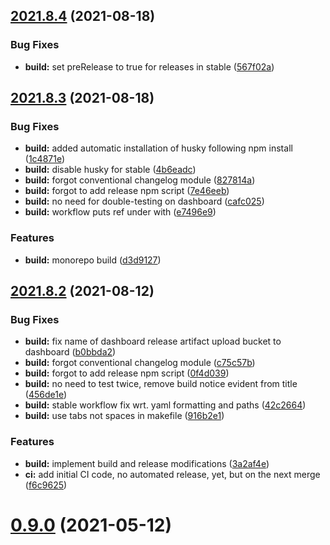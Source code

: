 ## [2021.8.4](https://github.com/hmdc/sid2/compare/v2021.8.3...v2021.8.4) (2021-08-18)


### Bug Fixes

* **build:** set preRelease to true for releases in stable ([567f02a](https://github.com/hmdc/sid2/commit/567f02a8c4162e75c17816f6655da59f12dd58f3))

## [2021.8.3](https://github.com/hmdc/sid2/compare/v0.9.0...v2021.8.3) (2021-08-18)


### Bug Fixes

* **build:** added automatic installation of husky following npm install ([1c4871e](https://github.com/hmdc/sid2/commit/1c4871e32b5b8dd5aefbc1f2505ccec64faf2c31))
* **build:** disable husky for stable ([4b6eadc](https://github.com/hmdc/sid2/commit/4b6eadc7a8be30cafa5ead1a14ae5cf5cf0fdadd))
* **build:** forgot conventional changelog module ([827814a](https://github.com/hmdc/sid2/commit/827814a7f6943a6aebe498f5d0a9a1e128d05e83))
* **build:** forgot to add release npm script ([7e46eeb](https://github.com/hmdc/sid2/commit/7e46eeb0cde297e6448f7247ca226751d871a829))
* **build:** no need for double-testing on dashboard ([cafc025](https://github.com/hmdc/sid2/commit/cafc025186c0c92395c6eb5eaa2a4bdee9ebe6d3))
* **build:** workflow puts ref under with ([e7496e9](https://github.com/hmdc/sid2/commit/e7496e92ee8ac1ac7f2c2565d012af973ae95df0))


### Features

* **build:** monorepo build ([d3d9127](https://github.com/hmdc/sid2/commit/d3d91271f46bbc4a315251ce22785acd8fd14e1e))

## [2021.8.2](https://github.com/hmdc/sid2/compare/v0.9.0...v2021.8.2) (2021-08-12)


### Bug Fixes

* **build:** fix name of dashboard release artifact upload bucket to dashboard ([b0bbda2](https://github.com/hmdc/sid2/commit/b0bbda249d558b2eecfd470bacb9df5fc6ce3325))
* **build:** forgot conventional changelog module ([c75c57b](https://github.com/hmdc/sid2/commit/c75c57b37b5dd9f3bffe9dfc11c3a47e01b6f09e))
* **build:** forgot to add release npm script ([0f4d039](https://github.com/hmdc/sid2/commit/0f4d039f581896543f94c2e2dae38b8513db3006))
* **build:** no need to test twice, remove build notice evident from title ([456de1e](https://github.com/hmdc/sid2/commit/456de1efe11e8f9076514616893931251fd2313c))
* **build:** stable workflow fix wrt. yaml formatting and paths ([42c2664](https://github.com/hmdc/sid2/commit/42c26646145ec72ad06d089f54a8589dd5f4984a))
* **build:** use tabs not spaces in makefile ([916b2e1](https://github.com/hmdc/sid2/commit/916b2e184947f3964d460577bf0536f38271d07d))


### Features

* **build:** implement build and release modifications ([3a2af4e](https://github.com/hmdc/sid2/commit/3a2af4e9b85998355c629709acbace8b8fd5d4aa))
* **ci:** add initial CI code, no automated release, yet, but on the next merge ([f6c9625](https://github.com/hmdc/sid2/commit/f6c9625eda789f43aa865897c6128520f12a6d27))



# [0.9.0](https://github.com/hmdc/sid2/compare/v0.9.0...v2021.8.2) (2021-05-12)

